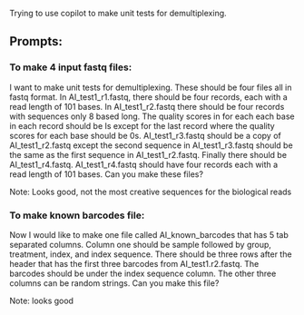 Trying to use copilot to make unit tests for demultiplexing.

## Prompts:

### To make 4 input fastq files:
I want to make unit tests for demultiplexing. These should be four files all in fastq format. In AI_test1_r1.fastq, there should be four records, each with a read length of 101 bases. In AI_test1_r2.fastq  there should be four records with sequences only 8 based long. The quality scores in for each each base in each record should be Is except for the last record where the quality scores for each base should be 0s. AI_test1_r3.fastq should be a copy of AI_test1_r2.fastq except the second sequence in AI_test1_r3.fastq should be the same as the first sequence in AI_test1_r2.fastq. Finally there should be AI_test1_r4.fastq. AI_test1_r4.fastq should have four records each with a read length of 101 bases. Can you make these files?

Note: Looks good, not the most creative sequences for the biological reads

### To make known barcodes file:

Now I would like to make one file called AI_known_barcodes that has 5 tab separated columns. Column one should be sample followed by group, treatment, index, and index sequence. There should be three rows after the header that has the first three barcodes from AI_test1.r2.fastq. The barcodes should be under the index sequence column. The other three columns can be random strings. Can you make this file?

Note: looks good

